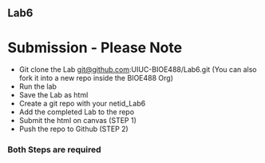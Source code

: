 ## Lab6

# Submission - Please Note

- Git clone the Lab git@github.com:UIUC-BIOE488/Lab6.git (You can also fork it into a new repo inside the BIOE488 Org)
- Run the lab
- Save the Lab as html
- Create a git repo with your netid_Lab6
- Add the completed Lab to the repo
- Submit the html on canvas (STEP 1)
- Push the repo to Github  (STEP 2)

### **Both Steps are required**
